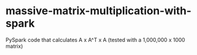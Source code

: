 # massive-matrix-multiplication-with-spark
PySpark code that calculates A x A^T x A (tested with a 1,000,000 x 1000 matrix)
